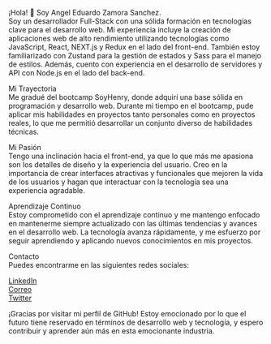 
¡Hola! 👋 Soy Angel Eduardo Zamora Sanchez.                                                                                              
Soy un desarrollador Full-Stack con una sólida formación en tecnologías clave para el desarrollo web. Mi experiencia incluye la creación de aplicaciones web de alto rendimiento utilizando tecnologías como JavaScript, React, NEXT.js y Redux en el lado del front-end. También estoy familiarizado con Zustand para la gestión de estados y Sass para el manejo de estilos. Además, cuento con experiencia en el desarrollo de servidores y API con Node.js en el lado del back-end.

Mi Trayectoria                                                                                                                           
Me gradué del bootcamp SoyHenry, donde adquirí una base sólida en programación y desarrollo web. Durante mi tiempo en el bootcamp, pude aplicar mis habilidades en proyectos tanto personales como en proyectos reales, lo que me permitió desarrollar un conjunto diverso de habilidades técnicas.

Mi Pasión                                                                                                                                
Tengo una inclinación hacia el front-end, ya que lo que más me apasiona son los detalles de diseño y la experiencia del usuario. Creo en la importancia de crear interfaces atractivas y funcionales que mejoren la vida de los usuarios y hagan que interactuar con la tecnología sea una experiencia agradable.

Aprendizaje Continuo                                                                                                                     
Estoy comprometido con el aprendizaje continuo y me mantengo enfocado en mantenerme siempre actualizado con las últimas tendencias y avances en el desarrollo web. La tecnología avanza rápidamente, y me esfuerzo por seguir aprendiendo y aplicando nuevos conocimientos en mis proyectos.

Contacto                                                                                                                                 
Puedes encontrarme en las siguientes redes sociales:

[LinkedIn](https://www.linkedin.com/in/angel-eduardo-zamora-sanchez-64b84226b)                                                           
[Correo](ang02aezs@gmail.com)                                                                                                            
[Twitter](https://twitter.com/Dkyrua)                                                                                                    

¡Gracias por visitar mi perfil de GitHub! Estoy emocionado por lo que el futuro tiene reservado en términos de desarrollo web y tecnología, y espero contribuir y aprender aún más en esta emocionante industria.
